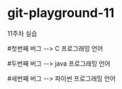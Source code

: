 # git-playground-11
11주차 실습

#첫번째 버그 --> C 프로그래밍 언어

#두번째 버그 --> java 프로그래밍 언어

#세번째 버그 --> 파이썬 프로그래밍 언어
